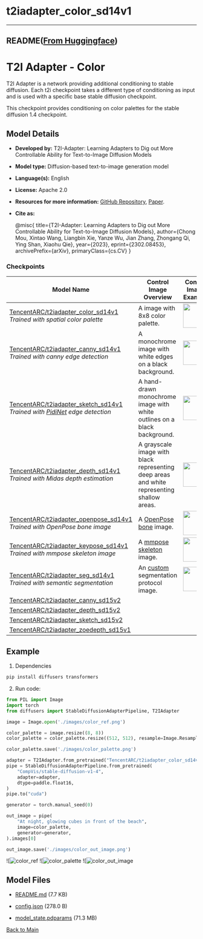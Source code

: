 
# t2iadapter_color_sd14v1
---


## README([From Huggingface](https://huggingface.co/TencentARC/t2iadapter_color_sd14v1))



# T2I Adapter - Color

T2I Adapter is a network providing additional conditioning to stable diffusion. Each t2i checkpoint takes a different type of conditioning as input and is used with a specific base stable diffusion checkpoint.

This checkpoint provides conditioning on color palettes for the stable diffusion 1.4 checkpoint.

## Model Details
- **Developed by:** T2I-Adapter: Learning Adapters to Dig out More Controllable Ability for Text-to-Image Diffusion Models
- **Model type:** Diffusion-based text-to-image generation model
- **Language(s):** English
- **License:** Apache 2.0
- **Resources for more information:** [GitHub Repository](https://github.com/TencentARC/T2I-Adapter), [Paper](https://arxiv.org/abs/2302.08453).
- **Cite as:**

  @misc{
    title={T2I-Adapter: Learning Adapters to Dig out More Controllable Ability for Text-to-Image Diffusion Models}, 
    author={Chong Mou, Xintao Wang, Liangbin Xie, Yanze Wu, Jian Zhang, Zhongang Qi, Ying Shan, Xiaohu Qie},
    year={2023},
    eprint={2302.08453},
    archivePrefix={arXiv},
    primaryClass={cs.CV}
  }

### Checkpoints

| Model Name | Control Image Overview| Control Image Example | Generated Image Example |
|---|---|---|---|
|[TencentARC/t2iadapter_color_sd14v1](https://huggingface.co/TencentARC/t2iadapter_color_sd14v1)<br/> *Trained with spatial color palette* | A image with 8x8 color palette.|<a href="https://huggingface.co/datasets/diffusers/docs-images/resolve/main/t2i-adapter/color_sample_input.png"><img width="64" style="margin:0;padding:0;" src="https://huggingface.co/datasets/diffusers/docs-images/resolve/main/t2i-adapter/color_sample_input.png"/></a>|<a href="https://huggingface.co/datasets/diffusers/docs-images/resolve/main/t2i-adapter/color_sample_output.png"><img width="64" src="https://huggingface.co/datasets/diffusers/docs-images/resolve/main/t2i-adapter/color_sample_output.png"/></a>|
|[TencentARC/t2iadapter_canny_sd14v1](https://huggingface.co/TencentARC/t2iadapter_canny_sd14v1)<br/> *Trained with canny edge detection* | A monochrome image with white edges on a black background.|<a href="https://huggingface.co/datasets/diffusers/docs-images/resolve/main/t2i-adapter/canny_sample_input.png"><img width="64" style="margin:0;padding:0;" src="https://huggingface.co/datasets/diffusers/docs-images/resolve/main/t2i-adapter/canny_sample_input.png"/></a>|<a href="https://huggingface.co/datasets/diffusers/docs-images/resolve/main/t2i-adapter/canny_sample_output.png"><img width="64" src="https://huggingface.co/datasets/diffusers/docs-images/resolve/main/t2i-adapter/canny_sample_output.png"/></a>|
|[TencentARC/t2iadapter_sketch_sd14v1](https://huggingface.co/TencentARC/t2iadapter_sketch_sd14v1)<br/> *Trained with [PidiNet](https://github.com/zhuoinoulu/pidinet) edge detection* | A hand-drawn monochrome image with white outlines on a black background.|<a href="https://huggingface.co/datasets/diffusers/docs-images/resolve/main/t2i-adapter/sketch_sample_input.png"><img width="64" style="margin:0;padding:0;" src="https://huggingface.co/datasets/diffusers/docs-images/resolve/main/t2i-adapter/sketch_sample_input.png"/></a>|<a href="https://huggingface.co/datasets/diffusers/docs-images/resolve/main/t2i-adapter/sketch_sample_output.png"><img width="64" src="https://huggingface.co/datasets/diffusers/docs-images/resolve/main/t2i-adapter/sketch_sample_output.png"/></a>|
|[TencentARC/t2iadapter_depth_sd14v1](https://huggingface.co/TencentARC/t2iadapter_depth_sd14v1)<br/> *Trained with Midas depth estimation*  | A grayscale image with black representing deep areas and white representing shallow areas.|<a href="https://huggingface.co/datasets/diffusers/docs-images/resolve/main/t2i-adapter/depth_sample_input.png"><img width="64" src="https://huggingface.co/datasets/diffusers/docs-images/resolve/main/t2i-adapter/depth_sample_input.png"/></a>|<a href="https://huggingface.co/datasets/diffusers/docs-images/resolve/main/t2i-adapter/depth_sample_output.png"><img width="64" src="https://huggingface.co/datasets/diffusers/docs-images/resolve/main/t2i-adapter/depth_sample_output.png"/></a>|
|[TencentARC/t2iadapter_openpose_sd14v1](https://huggingface.co/TencentARC/t2iadapter_openpose_sd14v1)<br/> *Trained with OpenPose bone image*  | A [OpenPose bone](https://github.com/CMU-Perceptual-Computing-Lab/openpose) image.|<a href="https://huggingface.co/datasets/diffusers/docs-images/resolve/main/t2i-adapter/openpose_sample_input.png"><img width="64" src="https://huggingface.co/datasets/diffusers/docs-images/resolve/main/t2i-adapter/openpose_sample_input.png"/></a>|<a href="https://huggingface.co/datasets/diffusers/docs-images/resolve/main/t2i-adapter/openpose_sample_output.png"><img width="64" src="https://huggingface.co/datasets/diffusers/docs-images/resolve/main/t2i-adapter/openpose_sample_output.png"/></a>|
|[TencentARC/t2iadapter_keypose_sd14v1](https://huggingface.co/TencentARC/t2iadapter_keypose_sd14v1)<br/> *Trained with mmpose skeleton image*  | A [mmpose skeleton](https://github.com/open-mmlab/mmpose) image.|<a href="https://huggingface.co/datasets/diffusers/docs-images/resolve/main/t2i-adapter/keypose_sample_input.png"><img width="64" src="https://huggingface.co/datasets/diffusers/docs-images/resolve/main/t2i-adapter/keypose_sample_input.png"/></a>|<a href="https://huggingface.co/datasets/diffusers/docs-images/resolve/main/t2i-adapter/keypose_sample_output.png"><img width="64" src="https://huggingface.co/datasets/diffusers/docs-images/resolve/main/t2i-adapter/keypose_sample_output.png"/></a>|
|[TencentARC/t2iadapter_seg_sd14v1](https://huggingface.co/TencentARC/t2iadapter_seg_sd14v1)<br/>*Trained with semantic segmentation*  | An [custom](https://github.com/TencentARC/T2I-Adapter/discussions/25) segmentation protocol image.|<a href="https://huggingface.co/datasets/diffusers/docs-images/resolve/main/t2i-adapter/seg_sample_input.png"><img width="64" src="https://huggingface.co/datasets/diffusers/docs-images/resolve/main/t2i-adapter/seg_sample_input.png"/></a>|<a href="https://huggingface.co/datasets/diffusers/docs-images/resolve/main/t2i-adapter/seg_sample_output.png"><img width="64" src="https://huggingface.co/datasets/diffusers/docs-images/resolve/main/t2i-adapter/seg_sample_output.png"/></a> |
|[TencentARC/t2iadapter_canny_sd15v2](https://huggingface.co/TencentARC/t2iadapter_canny_sd15v2)||
|[TencentARC/t2iadapter_depth_sd15v2](https://huggingface.co/TencentARC/t2iadapter_depth_sd15v2)||
|[TencentARC/t2iadapter_sketch_sd15v2](https://huggingface.co/TencentARC/t2iadapter_sketch_sd15v2)||
|[TencentARC/t2iadapter_zoedepth_sd15v1](https://huggingface.co/TencentARC/t2iadapter_zoedepth_sd15v1)||

## Example

1. Dependencies

```sh
pip install diffusers transformers
```

2. Run code:

```python
from PIL import Image
import torch
from diffusers import StableDiffusionAdapterPipeline, T2IAdapter

image = Image.open('./images/color_ref.png')

color_palette = image.resize((8, 8))
color_palette = color_palette.resize((512, 512), resample=Image.Resampling.NEAREST)

color_palette.save('./images/color_palette.png')

adapter = T2IAdapter.from_pretrained("TencentARC/t2iadapter_color_sd14v1", dtype=paddle.float16)
pipe = StableDiffusionAdapterPipeline.from_pretrained(
    "CompVis/stable-diffusion-v1-4",
    adapter=adapter,
    dtype=paddle.float16,
)
pipe.to("cuda")

generator = torch.manual_seed(0)

out_image = pipe(
    "At night, glowing cubes in front of the beach",
    image=color_palette,
    generator=generator,
).images[0]

out_image.save('./images/color_out_image.png')
```


![![color_ref](https://huggingface.co/TencentARC/t2iadapter_color_sd14v1/resolve/main/./images/color_ref.png)
![![color_palette](https://huggingface.co/TencentARC/t2iadapter_color_sd14v1/resolve/main/./images/color_palette.png)
![![color_out_image](https://huggingface.co/TencentARC/t2iadapter_color_sd14v1/resolve/main/./images/color_out_image.png)



## Model Files

- [README.md](https://paddlenlp.bj.bcebos.com/models/community/TencentARC/t2iadapter_color_sd14v1/README.md) (7.7 KB)

- [config.json](https://paddlenlp.bj.bcebos.com/models/community/TencentARC/t2iadapter_color_sd14v1/config.json) (278.0 B)

- [model_state.pdparams](https://paddlenlp.bj.bcebos.com/models/community/TencentARC/t2iadapter_color_sd14v1/model_state.pdparams) (71.3 MB)


[Back to Main](../../)